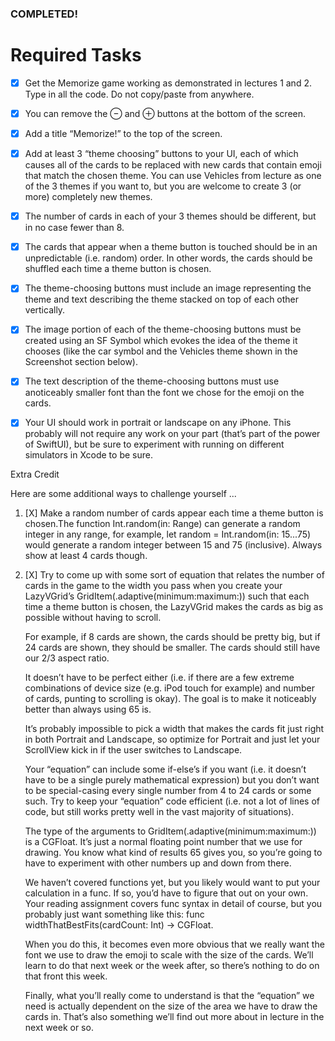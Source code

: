 ### COMPLETED!  

# Required Tasks

- [X] Get the Memorize game working as demonstrated in lectures 1 and 2. Type in all the code. Do not copy/paste from anywhere.
    
- [X] You can remove the ⊖ and ⊕ buttons at the bottom of the screen.
	
- [X] Add a title “Memorize!” to the top of the screen.

- [X] Add at least 3 “theme choosing” buttons to your UI, each of which causes all of the cards to be replaced with new cards that contain emoji that match the chosen theme. You can use Vehicles from lecture as one of the 3 themes if you want to, but you are welcome to create 3 (or more) completely new themes.
	
- [X] The number of cards in each of your 3 themes should be different, but in no case fewer than 8.
    
	
- [X] The cards that appear when a theme button is touched should be in an unpredictable (i.e. random) order. In other words, the cards should be shuffled each time a theme button is chosen.
    
	
- [X] The theme-choosing buttons must include an image representing the theme and text describing the theme stacked on top of each other vertically.
    
	
- [X] The image portion of each of the theme-choosing buttons must be created using an SF Symbol which evokes the idea of the theme it chooses (like the car symbol and the Vehicles theme shown in the Screenshot section below).
    
	
- [X] The text description of the theme-choosing buttons must use anoticeably smaller font than the font we chose for the emoji on the cards.
    
	
- [X] Your UI should work in portrait or landscape on any iPhone. This probably will not require any work on your part (that’s part of the power of SwiftUI), but be sure to experiment with running on different simulators in Xcode to be sure.

Extra Credit

Here are some additional ways to challenge yourself ...

1. [X] Make a random number of cards appear each time a theme button is chosen.The function Int.random(in: Range<Int>) can generate a random integer in any range, for example, let random = Int.random(in: 15...75) would generate a random integer between 15 and 75 (inclusive). Always show at least 4 cards though.

2. [X] Try to come up with some sort of equation that relates the number of cards in the game to the width you pass when you create your LazyVGrid’s GridItem(.adaptive(minimum:maximum:)) such that each time a theme button is chosen, the LazyVGrid makes the cards as big as possible without having to scroll.
    
    For example, if 8 cards are shown, the cards should be pretty big, but if 24 cards are shown, they should be smaller. The cards should still have our 2/3 aspect ratio.
    
    It doesn’t have to be perfect either (i.e. if there are a few extreme combinations of device size (e.g. iPod touch for example) and number of cards, punting to scrolling is okay). The goal is to make it noticeably better than always using 65 is.
    
    It’s probably impossible to pick a width that makes the cards fit just right in both Portrait and Landscape, so optimize for Portrait and just let your ScrollView kick in if the user switches to Landscape.
    
    Your “equation” can include some if-else’s if you want (i.e. it doesn’t have to be a single purely mathematical expression) but you don’t want to be special-casing every single number from 4 to 24 cards or some such. Try to keep your “equation” code efficient (i.e. not a lot of lines of code, but still works pretty well in the vast majority of situations).
    
    The type of the arguments to GridItem(.adaptive(minimum:maximum:)) is a CGFloat. It’s just a normal floating point number that we use for drawing. You know what kind of results 65 gives you, so you’re going to have to experiment with other numbers up and down from there.
    
    We haven’t covered functions yet, but you likely would want to put your calculation in a func. If so, you’d have to figure that out on your own. Your reading assignment covers func syntax in detail of course, but you probably just want something like this: func widthThatBestFits(cardCount: Int) -> CGFloat.
    
    When you do this, it becomes even more obvious that we really want the font we use to draw the emoji to scale with the size of the cards. We’ll learn to do that next week or the week after, so there’s nothing to do on that front this week.
    
    Finally, what you’ll really come to understand is that the “equation” we need is actually dependent on the size of the area we have to draw the cards in. That’s also something we’ll find out more about in lecture in the next week or so.